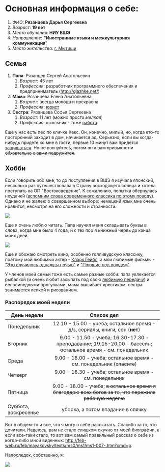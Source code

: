 # Основная информация о себе:
1. *ФИО*: **Рязанцева Дарья Сергеевна**
2. *Возраст*: **19 лет**
3. *Место обучения*: **НИУ ВШЭ**
4. *Направление*: **"Иностранные языки и межкультурная коммуникация"**
5. *Место жительства*: [г. Мытищи](https://ru.wikipedia.org/wiki/%D0%9C%D1%8B%D1%82%D0%B8%D1%89%D0%B8)
## Семья
1. **Папа**: Рязанцев Сергей Анатольевич
    1. *Возраст*: 45 лет
    2. *Профессия*: разработчик программного обеспечения и предприниматель (http://glazhke.net/)
2. **Мама**: Рязанцева Елена Анатольевна
    1. *Возраст*: всегда молода и прекрасна
    2. *Профессия*: [юрист](http://latin-online.ru/dura-lex-sed-lex/)
3. **Сестра**: Рязанцева Софья Сергеевна
    1. *Возраст*: 11 лет (можно просто *мелкая*)
    2. *Профессия*: школьник - тоже [работа](https://ru.wikipedia.org/wiki/%D0%91%D1%83%D1%80%D0%BB%D0%B0%D0%BA%D0%B8_%D0%BD%D0%B0_%D0%92%D0%BE%D0%BB%D0%B3%D0%B5).
   
Еще у нас есть пес по кличке Кекс. Он, конечно, милый, но, когда кто-то посторонний заходит в дом, начинается ад. Серьезно, если вы когда-нибудь придете ко мне в гости, первые 10 минут вам придется [защищаться](http://trinixy.ru/uploads/posts/comm_images/2016-03/1457713663_5714dd60a5e3237512675f43422.png). ~~Но не волнуйтесь, потом он к вам привыкнет и обязательно с вами подружится.~~

## Хобби
Если говорить обо мне, то до поступления в ВШЭ я изучала японский, несколько раз путешествовала в Страну восходящего солнца и хотела поступать на ОП "Востоковедение". К сожалению, попытка обернулась неудачей ([вспомним слова современного классика по этому поводу](https://www.youtube.com/watch?v=zKwYz83DFKY)). Однако я не жалею о совершенном выборе: немецкий язык мне очень нравится, несмотря на его сложности и странности.

![](https://pp.userapi.com/c840737/v840737445/43dbe/AjUdP4GmuZg.jpg)

Еще я очень люблю читать. Папа научил меня складывать буквы в слова, когда мне было 4 года, и с тех пор я книжный червь до конца моих дней.

![](https://cs8.pikabu.ru/post_img/2016/06/09/12/1465503436115046603.png)

Еще я обожаю смотреть кино, особенно голливудскую классику, поэтому мой любимый актер - [Кларк Гейбл](https://ru.wikipedia.org/wiki/%D0%93%D0%B5%D0%B9%D0%B1%D0%BB,_%D0%9A%D0%BB%D0%B0%D1%80%D0%BA), а мои любимые фильмы - ["Это случилось однажды ночью"](https://ru.wikipedia.org/wiki/%D0%AD%D1%82%D0%BE_%D1%81%D0%BB%D1%83%D1%87%D0%B8%D0%BB%D0%BE%D1%81%D1%8C_%D0%BE%D0%B4%D0%BD%D0%B0%D0%B6%D0%B4%D1%8B_%D0%BD%D0%BE%D1%87%D1%8C%D1%8E) и ["Поющие под дождем"](https://ru.wikipedia.org/wiki/%D0%9F%D0%BE%D1%8E%D1%89%D0%B8%D0%B5_%D0%BF%D0%BE%D0%B4_%D0%B4%D0%BE%D0%B6%D0%B4%D1%91%D0%BC).

У членов моей семьи тоже есть самые разные хобби: папа увлекается рыбалкой (и очень любит засыпать под свою [любимую передачу](https://www.ivi.ru/watch/dialogi_o_rybalke)) и велосипедными прогулками, мама вышивает крестиком, сестра занимается лепкой и рисованием. 

### Распорядок моей недели

День недели|Список дел
---|:---:
Понедельник|12.10 - 15.00 - учеба; остальное время - д/з, сериалы, книги, сон (**нет**)
Вторник|9.00 - 11.50 - учеба; 16.30-17.30 - преподавание; 19.15-20.00 - бассейн; остальное время - см. понедельник
Среда|9.00 - 18.00 - учеба; остальное время - см. понедельник (~~спасите~~)
Четверг| 9.00 - 16.30 - учеба; остальное время - см. понедельник
Пятница|9.00 - 18.00 - учеба; ~~в остальное время я благодарю всех богов за то, что пережила рабочую неделю~~
Суббота, воскресенье|уборка, а потом впадание в спячку

Вот в общем-то и все, что я могу о себе рассказать. Спасибо за то, что дочитали. Надеюсь, вам не стало слишком скучно от моей биографии, а если все-таки стало, то вот вам самый правильный рассказ о себе из когда-либо мной виденных: <http://feb-web.ru/feb/mayakovsky/texts/ms0/ms1/ms1-007-.htm?cmd=p>. 

Напоследок, собственно, я:

![](https://pp.userapi.com/c639921/v639921239/5b513/Fi24JfNSX4U.jpg)
